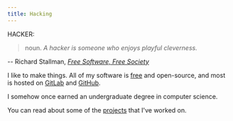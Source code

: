 ```yaml
---
title: Hacking
---
```


HACKER:

>
> noun. *A hacker is someone who enjoys playful cleverness.*

-- Richard Stallman, [*Free Software, Free Society*](https://shop.fsf.org/books-docs/free-software-free-society-selected-essays-richard-m-stallman-3rd-edition) 

I like to make things. All of my software is [free](https://www.fsf.org) and open-source, and most is hosted on [GitLab](https://gitlab.com/danso) and [GitHub](https://github.com/ninedotnine).

I somehow once earned an undergraduate degree in computer science.

You can read about some of the [projects](/hacking/projects) that I've worked on.
